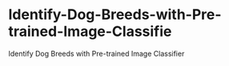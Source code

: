 # Identify-Dog-Breeds-with-Pre-trained-Image-Classifie
Identify Dog Breeds with Pre-trained Image Classifier
